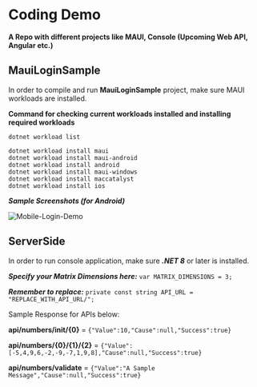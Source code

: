 # Coding Demo

**A Repo with different projects like MAUI, Console (Upcoming Web API, Angular etc.)**

## MauiLoginSample ##


In order to compile and run **MauiLoginSample** project, make sure MAUI workloads are installed.

**Command for checking current workloads installed and installing required workloads**

`dotnet workload list`

```
dotnet workload install maui
dotnet workload install maui-android
dotnet workload install android
dotnet workload install maui-windows
dotnet workload install maccatalyst
dotnet workload install ios
```

***Sample Screenshots (for Android)***

![Mobile-Login-Demo](https://github.com/user-attachments/assets/d79166ad-38c0-4203-895c-8b1e93460d07)

## ServerSide ##

In order to run console application, make sure ***.NET 8*** or later is installed.

***Specify your Matrix Dimensions here:*** `var MATRIX_DIMENSIONS = 3;`

***Remember to replace:*** `private const string API_URL = "REPLACE_WITH_API_URL/";`

Sample Response for APIs below:

**api/numbers/init/{0}** = `{"Value":10,"Cause":null,"Success":true}`

**api/numbers/{0}/{1}/{2}** = `{"Value":[-5,4,9,6,-2,-9,-7,1,9,8],"Cause":null,"Success":true}`

**api/numbers/validate** = `{"Value":"A Sample Message","Cause":null,"Success":true}`